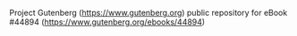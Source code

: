 Project Gutenberg (https://www.gutenberg.org) public repository for eBook #44894 (https://www.gutenberg.org/ebooks/44894)
